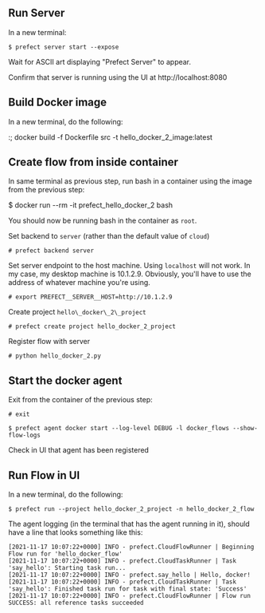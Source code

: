 Run Server
----------

In a new terminal:

```
$ prefect server start --expose
```

Wait for ASCII art displaying "Prefect Server" to appear.

Confirm that server is running using the UI at http://localhost:8080

Build Docker image
------------------

In a new terminal, do the following:

:; docker build -f Dockerfile src -t hello_docker_2_image:latest

Create flow from inside container
---------------------------------

In same terminal as previous step, run bash in a container using the
image from the previous step:

$ docker run --rm -it prefect_hello_docker_2 bash

You should now be running bash in the container as `root`.

Set backend to `server` (rather than the default value of `cloud`)

```
# prefect backend server
```

Set server endpoint to the host machine. Using `localhost` will not work.
In my case, my desktop machine is 10.1.2.9. Obviously, you'll have to use
the address of whatever machine you're using.

```
# export PREFECT__SERVER__HOST=http://10.1.2.9
```

Create project `hello\_docker\_2\_project`

```
# prefect create project hello_docker_2_project
```

Register flow with server

```
# python hello_docker_2.py
```

Start the docker agent
----------------------

Exit from the container of the previous step:

```
# exit
```

```
$ prefect agent docker start --log-level DEBUG -l docker_flows --show-flow-logs
```

Check in UI that agent has been registered

Run Flow in UI
--------------

In a new terminal, do the following:

```
$ prefect run --project hello_docker_2_project -n hello_docker_2_flow
```

The agent logging (in the terminal that has the agent running in it), should
have a line that looks something like this:
```
[2021-11-17 10:07:22+0000] INFO - prefect.CloudFlowRunner | Beginning Flow run for 'hello_docker_flow'
[2021-11-17 10:07:22+0000] INFO - prefect.CloudTaskRunner | Task 'say_hello': Starting task run...
[2021-11-17 10:07:22+0000] INFO - prefect.say_hello | Hello, docker!
[2021-11-17 10:07:22+0000] INFO - prefect.CloudTaskRunner | Task 'say_hello': Finished task run for task with final state: 'Success'
[2021-11-17 10:07:22+0000] INFO - prefect.CloudFlowRunner | Flow run SUCCESS: all reference tasks succeeded
```
